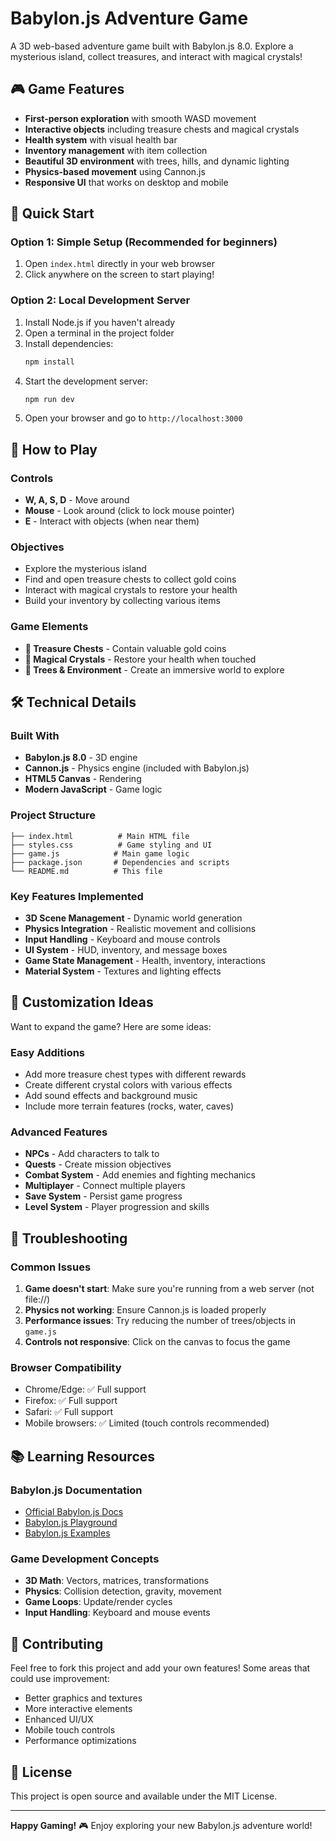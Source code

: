 # Babylon.js Adventure Game

A 3D web-based adventure game built with Babylon.js 8.0. Explore a mysterious island, collect treasures, and interact with magical crystals!

## 🎮 Game Features

- **First-person exploration** with smooth WASD movement
- **Interactive objects** including treasure chests and magical crystals
- **Health system** with visual health bar
- **Inventory management** with item collection
- **Beautiful 3D environment** with trees, hills, and dynamic lighting
- **Physics-based movement** using Cannon.js
- **Responsive UI** that works on desktop and mobile

## 🚀 Quick Start

### Option 1: Simple Setup (Recommended for beginners)
1. Open `index.html` directly in your web browser
2. Click anywhere on the screen to start playing!

### Option 2: Local Development Server
1. Install Node.js if you haven't already
2. Open a terminal in the project folder
3. Install dependencies:
   ```bash
   npm install
   ```
4. Start the development server:
   ```bash
   npm run dev
   ```
5. Open your browser and go to `http://localhost:3000`

## 🎯 How to Play

### Controls
- **W, A, S, D** - Move around
- **Mouse** - Look around (click to lock mouse pointer)
- **E** - Interact with objects (when near them)

### Objectives
- Explore the mysterious island
- Find and open treasure chests to collect gold coins
- Interact with magical crystals to restore your health
- Build your inventory by collecting various items

### Game Elements
- **🏺 Treasure Chests** - Contain valuable gold coins
- **💎 Magical Crystals** - Restore your health when touched
- **🌳 Trees & Environment** - Create an immersive world to explore

## 🛠️ Technical Details

### Built With
- **Babylon.js 8.0** - 3D engine
- **Cannon.js** - Physics engine (included with Babylon.js)
- **HTML5 Canvas** - Rendering
- **Modern JavaScript** - Game logic

### Project Structure
```
├── index.html          # Main HTML file
├── styles.css          # Game styling and UI
├── game.js            # Main game logic
├── package.json       # Dependencies and scripts
└── README.md          # This file
```

### Key Features Implemented
- **3D Scene Management** - Dynamic world generation
- **Physics Integration** - Realistic movement and collisions
- **Input Handling** - Keyboard and mouse controls
- **UI System** - HUD, inventory, and message boxes
- **Game State Management** - Health, inventory, interactions
- **Material System** - Textures and lighting effects

## 🎨 Customization Ideas

Want to expand the game? Here are some ideas:

### Easy Additions
- Add more treasure chest types with different rewards
- Create different crystal colors with various effects
- Add sound effects and background music
- Include more terrain features (rocks, water, caves)

### Advanced Features
- **NPCs** - Add characters to talk to
- **Quests** - Create mission objectives
- **Combat System** - Add enemies and fighting mechanics
- **Multiplayer** - Connect multiple players
- **Save System** - Persist game progress
- **Level System** - Player progression and skills

## 🐛 Troubleshooting

### Common Issues
1. **Game doesn't start**: Make sure you're running from a web server (not file://)
2. **Physics not working**: Ensure Cannon.js is loaded properly
3. **Performance issues**: Try reducing the number of trees/objects in `game.js`
4. **Controls not responsive**: Click on the canvas to focus the game

### Browser Compatibility
- Chrome/Edge: ✅ Full support
- Firefox: ✅ Full support  
- Safari: ✅ Full support
- Mobile browsers: ✅ Limited (touch controls recommended)

## 📚 Learning Resources

### Babylon.js Documentation
- [Official Babylon.js Docs](https://doc.babylonjs.com/)
- [Babylon.js Playground](https://playground.babylonjs.com/)
- [Babylon.js Examples](https://doc.babylonjs.com/examples/)

### Game Development Concepts
- **3D Math**: Vectors, matrices, transformations
- **Physics**: Collision detection, gravity, movement
- **Game Loops**: Update/render cycles
- **Input Handling**: Keyboard and mouse events

## 🤝 Contributing

Feel free to fork this project and add your own features! Some areas that could use improvement:
- Better graphics and textures
- More interactive elements
- Enhanced UI/UX
- Mobile touch controls
- Performance optimizations

## 📄 License

This project is open source and available under the MIT License.

---

**Happy Gaming!** 🎮 Enjoy exploring your new Babylon.js adventure world! 